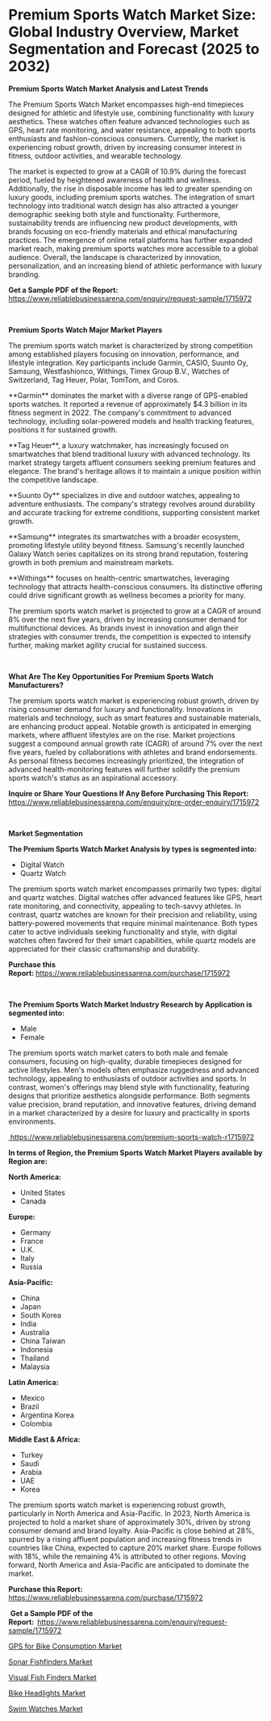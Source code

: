 <p><h1>Premium Sports Watch Market Size: Global Industry Overview, Market Segmentation and Forecast (2025 to 2032)</h1></p><p><strong>Premium Sports Watch Market Analysis and Latest Trends</strong></p>
<p><p>The Premium Sports Watch Market encompasses high-end timepieces designed for athletic and lifestyle use, combining functionality with luxury aesthetics. These watches often feature advanced technologies such as GPS, heart rate monitoring, and water resistance, appealing to both sports enthusiasts and fashion-conscious consumers. Currently, the market is experiencing robust growth, driven by increasing consumer interest in fitness, outdoor activities, and wearable technology.</p><p>The market is expected to grow at a CAGR of 10.9% during the forecast period, fueled by heightened awareness of health and wellness. Additionally, the rise in disposable income has led to greater spending on luxury goods, including premium sports watches. The integration of smart technology into traditional watch design has also attracted a younger demographic seeking both style and functionality. Furthermore, sustainability trends are influencing new product developments, with brands focusing on eco-friendly materials and ethical manufacturing practices. The emergence of online retail platforms has further expanded market reach, making premium sports watches more accessible to a global audience. Overall, the landscape is characterized by innovation, personalization, and an increasing blend of athletic performance with luxury branding.</p></p>
<p><strong>Get a Sample PDF of the Report:&nbsp;</strong> <a href="https://www.reliablebusinessarena.com/enquiry/request-sample/1715972?utm_campaign=1891&utm_medium=2&utm_source=Github&utm_content=ia&utm_term=28032025&utm_id=premium-sports-watch">https://www.reliablebusinessarena.com/enquiry/request-sample/1715972</a></p>
<p>&nbsp;</p>
<p><strong>Premium Sports Watch Major Market Players</strong></p>
<p><p>The premium sports watch market is characterized by strong competition among established players focusing on innovation, performance, and lifestyle integration. Key participants include Garmin, CASIO, Suunto Oy, Samsung, Westfashionco, Withings, Timex Group B.V., Watches of Switzerland, Tag Heuer, Polar, TomTom, and Coros. </p><p>**Garmin** dominates the market with a diverse range of GPS-enabled sports watches. It reported a revenue of approximately $4.3 billion in its fitness segment in 2022. The company's commitment to advanced technology, including solar-powered models and health tracking features, positions it for sustained growth. </p><p>**Tag Heuer**, a luxury watchmaker, has increasingly focused on smartwatches that blend traditional luxury with advanced technology. Its market strategy targets affluent consumers seeking premium features and elegance. The brand's heritage allows it to maintain a unique position within the competitive landscape.</p><p>**Suunto Oy** specializes in dive and outdoor watches, appealing to adventure enthusiasts. The company's strategy revolves around durability and accurate tracking for extreme conditions, supporting consistent market growth.</p><p>**Samsung** integrates its smartwatches with a broader ecosystem, promoting lifestyle utility beyond fitness. Samsung's recently launched Galaxy Watch series capitalizes on its strong brand reputation, fostering growth in both premium and mainstream markets.</p><p>**Withings** focuses on health-centric smartwatches, leveraging technology that attracts health-conscious consumers. Its distinctive offering could drive significant growth as wellness becomes a priority for many.</p><p>The premium sports watch market is projected to grow at a CAGR of around 8% over the next five years, driven by increasing consumer demand for multifunctional devices. As brands invest in innovation and align their strategies with consumer trends, the competition is expected to intensify further, making market agility crucial for sustained success.</p></p>
<p>&nbsp;</p>
<p><strong>What Are The Key Opportunities For Premium Sports Watch Manufacturers?</strong></p>
<p><p>The premium sports watch market is experiencing robust growth, driven by rising consumer demand for luxury and functionality. Innovations in materials and technology, such as smart features and sustainable materials, are enhancing product appeal. Notable growth is anticipated in emerging markets, where affluent lifestyles are on the rise. Market projections suggest a compound annual growth rate (CAGR) of around 7% over the next five years, fueled by collaborations with athletes and brand endorsements. As personal fitness becomes increasingly prioritized, the integration of advanced health-monitoring features will further solidify the premium sports watch's status as an aspirational accessory.</p></p>
<p><strong>Inquire or Share Your Questions If Any Before Purchasing This Report:</strong> <a href="https://www.reliablebusinessarena.com/enquiry/pre-order-enquiry/1715972?utm_campaign=1891&utm_medium=2&utm_source=Github&utm_content=ia&utm_term=28032025&utm_id=premium-sports-watch">https://www.reliablebusinessarena.com/enquiry/pre-order-enquiry/1715972</a></p>
<p>&nbsp;</p>
<p><strong>Market Segmentation</strong></p>
<p><strong>The Premium Sports Watch Market Analysis by types is segmented into:</strong></p>
<p><ul><li>Digital Watch</li><li>Quartz Watch</li></ul></p>
<p><p>The premium sports watch market encompasses primarily two types: digital and quartz watches. Digital watches offer advanced features like GPS, heart rate monitoring, and connectivity, appealing to tech-savvy athletes. In contrast, quartz watches are known for their precision and reliability, using battery-powered movements that require minimal maintenance. Both types cater to active individuals seeking functionality and style, with digital watches often favored for their smart capabilities, while quartz models are appreciated for their classic craftsmanship and durability.</p></p>
<p><strong>Purchase this Report:&nbsp;</strong><a href="https://www.reliablebusinessarena.com/purchase/1715972?utm_campaign=1891&utm_medium=2&utm_source=Github&utm_content=ia&utm_term=28032025&utm_id=premium-sports-watch">https://www.reliablebusinessarena.com/purchase/1715972</a></p>
<p>&nbsp;</p>
<p><strong>The Premium Sports Watch Market Industry Research by Application is segmented into:</strong></p>
<p><ul><li>Male</li><li>Female</li></ul></p>
<p><p>The premium sports watch market caters to both male and female consumers, focusing on high-quality, durable timepieces designed for active lifestyles. Men's models often emphasize ruggedness and advanced technology, appealing to enthusiasts of outdoor activities and sports. In contrast, women's offerings may blend style with functionality, featuring designs that prioritize aesthetics alongside performance. Both segments value precision, brand reputation, and innovative features, driving demand in a market characterized by a desire for luxury and practicality in sports environments.</p></p>
<p><a href="https://www.reliablebusinessarena.com/premium-sports-watch-r1715972?utm_campaign=1891&utm_medium=2&utm_source=Github&utm_content=ia&utm_term=28032025&utm_id=premium-sports-watch">&nbsp;https://www.reliablebusinessarena.com/premium-sports-watch-r1715972</a></p>
<p><strong>In terms of Region, the Premium Sports Watch Market Players available by Region are:</strong></p>
<p>
    <p> <strong> North America: </strong>
        <ul>
            <li>United States</li>
            <li>Canada</li>
        </ul>
        </p> 
    <p> <strong> Europe: </strong>
        <ul>
            <li>Germany</li>
            <li>France</li>
            <li>U.K.</li>
            <li>Italy</li>
            <li>Russia</li>
        </ul>
        </p> 
    <p> <strong> Asia-Pacific: </strong>
        <ul>
            <li>China</li>
            <li>Japan</li>
            <li>South Korea</li>
            <li>India</li>
            <li>Australia</li>
            <li>China Taiwan</li>
            <li>Indonesia</li>
            <li>Thailand</li>
            <li>Malaysia</li>
        </ul>
        </p> 
    <p> <strong> Latin America: </strong>
        <ul>
            <li>Mexico</li>
            <li>Brazil</li>
            <li>Argentina Korea</li>
            <li>Colombia</li>
        </ul>
        </p> 
    <p> <strong> Middle East & Africa: </strong>
        <ul>
            <li>Turkey</li>
            <li>Saudi</li>
            <li>Arabia</li>
            <li>UAE</li>
            <li>Korea</li>
        </ul>
    </p>
    </p>
<p><p>The premium sports watch market is experiencing robust growth, particularly in North America and Asia-Pacific. In 2023, North America is projected to hold a market share of approximately 30%, driven by strong consumer demand and brand loyalty. Asia-Pacific is close behind at 28%, spurred by a rising affluent population and increasing fitness trends in countries like China, expected to capture 20% market share. Europe follows with 18%, while the remaining 4% is attributed to other regions. Moving forward, North America and Asia-Pacific are anticipated to dominate the market.</p></p>
<p><strong>Purchase this Report: </strong><a href="https://www.reliablebusinessarena.com/purchase/1715972?utm_campaign=1891&utm_medium=2&utm_source=Github&utm_content=ia&utm_term=28032025&utm_id=premium-sports-watch">https://www.reliablebusinessarena.com/purchase/1715972</a></p>
<p>&nbsp;<strong>Get a Sample PDF of the Report:&nbsp;&nbsp;</strong><a href="https://www.reliablebusinessarena.com/enquiry/request-sample/1715972?utm_campaign=1891&utm_medium=2&utm_source=Github&utm_content=ia&utm_term=28032025&utm_id=premium-sports-watch">https://www.reliablebusinessarena.com/enquiry/request-sample/1715972</a></p>
<p><strong></strong></p>
<p><p><a href="https://github.com/RickHolmes3/Market-Research-Report-List-7/blob/main/gps-for-bike-consumption-market.md?utm_campaign=1891&utm_medium=2&utm_source=Github&utm_content=ia&utm_term=28032025&utm_id=premium-sports-watch">GPS for Bike Consumption Market</a></p><p><a href="https://github.com/aarenlazosw3/Market-Research-Report-List-1/blob/main/sonar-fishfinders-market.md?utm_campaign=1891&utm_medium=2&utm_source=Github&utm_content=ia&utm_term=28032025&utm_id=premium-sports-watch">Sonar Fishfinders Market</a></p><p><a href="https://github.com/knazsdadeyvw/Market-Research-Report-List-1/blob/main/visual-fish-finders-market.md?utm_campaign=1891&utm_medium=2&utm_source=Github&utm_content=ia&utm_term=28032025&utm_id=premium-sports-watch">Visual Fish Finders Market</a></p><p><a href="https://github.com/Krish2023na/Market-Research-Report-List-7/blob/main/bike-headlights-market.md?utm_campaign=1891&utm_medium=2&utm_source=Github&utm_content=ia&utm_term=28032025&utm_id=premium-sports-watch">Bike Headlights Market</a></p><p><a href="https://github.com/goliareanoyh/Market-Research-Report-List-1/blob/main/swim-watches-market.md?utm_campaign=1891&utm_medium=2&utm_source=Github&utm_content=ia&utm_term=28032025&utm_id=premium-sports-watch">Swim Watches Market</a></p></p>